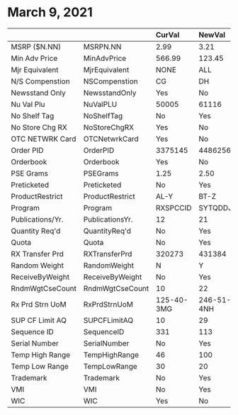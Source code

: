 # March 9, 2021

|                  |                 | CurVal          | NewVal     | Validated |
|:-----------------|:----------------|:----------------|:-----------|:---------:|
| MSRP ($N.NN)     | MSRPN.NN        | 2.99            | 3.21       |           |
| Min Adv Price    | MinAdvPrice     | 566.99          | 123.45     |     X     |
| Mjr Equivalent   | MjrEquivalent   | NONE            | ALL        |     X     |
| N/S Compenstion  | NSCompenstion   | CG              | DH         |    !!!    |
| Newsstand Only   | NewsstandOnly   | Yes             | No         |     X     |
| Nu Val Plu       | NuValPLU        | 50005           | 61116      |     X     |
| No Shelf Tag     | NoShelfTag      | No              | Yes        |     X     |
| No Store Chg RX  | NoStoreChgRX    | Yes             | No         |     X     |
| OTC NETWRK Card  | OTCNetwrkCard   | Yes             | No         |     X     |
| Order PID        | OrderPID        | 3375145         | 4486256    |     X     |
| Orderbook        | Orderbook       | Yes             | No         |     X     |
| PSE Grams        | PSEGrams        | 1.25            | 2.50       |     X     |
| Preticketed      | Preticketed     | No              | Yes        |     X     |
| ProductRestrict  | ProductRestrict | AL-Y            | BT-Z       |    !!!    |
| Program          | Program         | RXSPCCID        | SYTQDDJE   |    !!!    |
| Publications/Yr. | PublicationsYr. | 12              | 21         |     X     |
| Quantity Req'd   | QuantityReq'd   | No              | Yes        |     X     |
| Quota            | Quota           | No              | Yes        |     X     |
| RX Transfer Prd  | RXTransferPrd   | 320273          | 431384     |     X     |
| Random Weight    | RandomWeight    | N               | Y          |     X     |
| ReceiveByWeight  | ReceiveByWeight | No              | Yes        |     X     |
| RndmWgtCseCount  | RndmWgtCseCount | 10              | 22         |     X     |
| Rx Prd Strn UoM  | RxPrdStrnUoM    | 125-40-3MG      | 246-51-4NH |     X     |
| SUP CF Limit AQ  | SUPCFLimitAQ    | 10              | 29         |     X     |
| Sequence ID      | SequenceID      | 331             | 113        |     X     |
| Serial Number    | SerialNumber    | No              | Yes        |     X     |
| Temp High Range  | TempHighRange   | 46              | 100        |    !!!    |
| Temp Low Range   | TempLowRange    | 30              | 20         |    !!!    |
| Trademark        | Trademark       | No              | Yes        |     X     |
| VMI              | VMI             | No              | Yes        |     X     |
| WIC              | WIC             | Yes             | No         |     X     |
